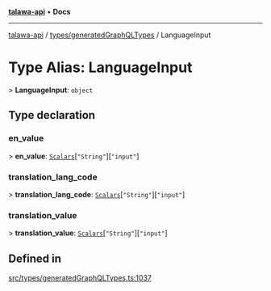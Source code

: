 [**talawa-api**](../../../README.md) • **Docs**

***

[talawa-api](../../../modules.md) / [types/generatedGraphQLTypes](../README.md) / LanguageInput

# Type Alias: LanguageInput

\> **LanguageInput**: `object`

## Type declaration

### en\_value

\> **en\_value**: [`Scalars`](Scalars.md)\[`"String"`\]\[`"input"`\]

### translation\_lang\_code

\> **translation\_lang\_code**: [`Scalars`](Scalars.md)\[`"String"`\]\[`"input"`\]

### translation\_value

\> **translation\_value**: [`Scalars`](Scalars.md)\[`"String"`\]\[`"input"`\]

## Defined in

[src/types/generatedGraphQLTypes.ts:1037](https://github.com/PalisadoesFoundation/talawa-api/blob/1f38da5423898626c6ebfa24896a9c3d008195c6/src/types/generatedGraphQLTypes.ts#L1037)
